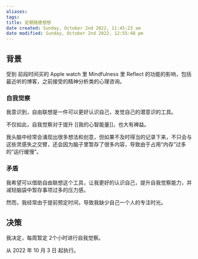 ```yaml
---
aliases: 
tags: 
title: 定期随便想想
date created: Sunday, October 2nd 2022, 11:45:23 am
date modified: Sunday, October 2nd 2022, 12:55:48 pm
---
```


## 背景

受到 前段时间买的 Apple watch 里 Mindfulness 里 Reflect 的功能的影响，包括最近听的博客，之前接受的精神分析类的心理咨询。

### 自我觉察

我意识到，自由联想是一件可以更好认识自己，发觉自己的潜意识的工具。

不仅如此，自我觉察对于提升 [[我的心智能量]]，也大有裨益。

我头脑中经常会涌现出很多想法和创意，但如果不及时得当的记录下来，不只会与这些灵感失之交臂，还会因为脑子里暂存了很多内容，导致由于占用“内存”过多的“运行缓慢”。

### 矛盾

我希望可以借助自由联想这个工具，让我更好的认识自己，提升自我觉察能力，并减轻脑袋中暂存事项过多的压力感。

然而，我经常由于提前预定时间，导致我缺少自己一个人的专注时光。

## 决策

我决定，每周暂定  2个小时进行自我觉察。

从 2022 年 10 月 3 日 起执行。


